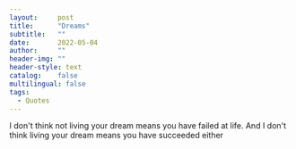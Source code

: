 ```yaml
---
layout:     post
title:      "Dreams"
subtitle:   ""
date:       2022-05-04 
author:     ""
header-img: ""
header-style: text
catalog:    false
multilingual: false
tags:
  - Quotes
---
```


I don't think not living your dream means you have failed at life.
And I don't think living your dream means you have succeeded either
